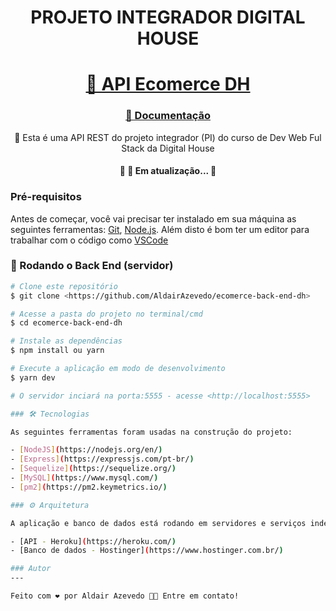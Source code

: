 <h1 align="center">PROJETO INTEGRADOR DIGITAL HOUSE</h1>
<h1 align="center">
    <a href="https://ecomerce-back-end-dh.herokuapp.com/">🔗 API Ecomerce DH</a>
</h1>
<h3 align="center">
    <a href="https://documenter.getpostman.com/view/15852789/2s8Z6u6FRZ">🔗 Documentação</a>
</h3>
<p align="center">🚀 Esta é uma API REST do projeto integrador (PI) do curso de Dev Web Ful Stack da Digital House</p>

<h4 align="center"> 
	🚧 🚀 Em atualização...  🚧
</h4>

### Pré-requisitos

Antes de começar, você vai precisar ter instalado em sua máquina as seguintes ferramentas:
[Git](https://git-scm.com), [Node.js](https://nodejs.org/en/). 
Além disto é bom ter um editor para trabalhar com o código como [VSCode](https://code.visualstudio.com/)

### 🎲 Rodando o Back End (servidor)

```bash
# Clone este repositório
$ git clone <https://github.com/AldairAzevedo/ecomerce-back-end-dh>

# Acesse a pasta do projeto no terminal/cmd
$ cd ecomerce-back-end-dh

# Instale as dependências
$ npm install ou yarn

# Execute a aplicação em modo de desenvolvimento
$ yarn dev

# O servidor inciará na porta:5555 - acesse <http://localhost:5555>

### 🛠 Tecnologias

As seguintes ferramentas foram usadas na construção do projeto:

- [NodeJS](https://nodejs.org/en/)
- [Express](https://expressjs.com/pt-br/)
- [Sequelize](https://sequelize.org/)
- [MySQL](https://www.mysql.com/)
- [pm2](https://pm2.keymetrics.io/)

### ⚙ Arquitetura

A aplicação e banco de dados está rodando em servidores e serviços indempendente:

- [API - Heroku](https://heroku.com/)
- [Banco de dados - Hostinger](https://www.hostinger.com.br/)

### Autor
---

Feito com ❤️ por Aldair Azevedo 👋🏽 Entre em contato!